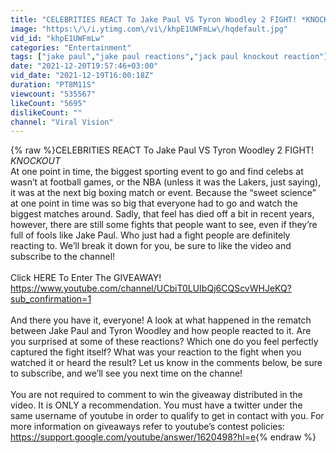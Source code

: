 ```yaml
---
title: "CELEBRITIES REACT To Jake Paul VS Tyron Woodley 2 FIGHT! *KNOCKOUT*"
image: "https:\/\/i.ytimg.com\/vi\/khpE1UWFmLw\/hqdefault.jpg"
vid_id: "khpE1UWFmLw"
categories: "Entertainment"
tags: ["jake paul","jake paul reactions","jack paul knockout reaction"]
date: "2021-12-20T19:57:46+03:00"
vid_date: "2021-12-19T16:00:18Z"
duration: "PT8M11S"
viewcount: "535567"
likeCount: "5695"
dislikeCount: ""
channel: "Viral Vision"
---
```

{% raw %}CELEBRITIES REACT To Jake Paul VS Tyron Woodley 2 FIGHT! *KNOCKOUT* <br />At one point in time, the biggest sporting event to go and find celebs at wasn’t at football games, or the NBA (unless it was the Lakers, just saying), it was at the next big boxing match or event. Because the “sweet science” at one point in time was so big that everyone had to go and watch the biggest matches around. Sadly, that feel has died off a bit in recent years, however, there are still some fights that people want to see, even if they’re full of fools like Jake Paul. Who just had a fight people are definitely reacting to. We’ll break it down for you, be sure to like the video and subscribe to the channel!<br /><br />Click HERE To Enter The GIVEAWAY! <a rel="nofollow" target="blank" href="https://www.youtube.com/channel/UCbiT0LUIbQj6CQScvWHJeKQ?sub_confirmation=1">https://www.youtube.com/channel/UCbiT0LUIbQj6CQScvWHJeKQ?sub_confirmation=1</a><br /><br />And there you have it, everyone! A look at what happened in the rematch between Jake Paul and Tyron Woodley and how people reacted to it. Are you surprised at some of these reactions? Which one do you feel perfectly captured the fight itself? What was your reaction to the fight when you watched it or heard the result? Let us know in the comments below, be sure to subscribe, and we’ll see you next time on the channe!<br /><br />You are not required to comment to win the giveaway distributed in the video. It is ONLY a recommendation. You must have a twitter under the same username of youtube in order to qualify to get in contact with you. For more information on giveaways refer to youtube’s contest policies:  <br /><a rel="nofollow" target="blank" href="https://support.google.com/youtube/answer/1620498?hl=e">https://support.google.com/youtube/answer/1620498?hl=e</a>{% endraw %}
